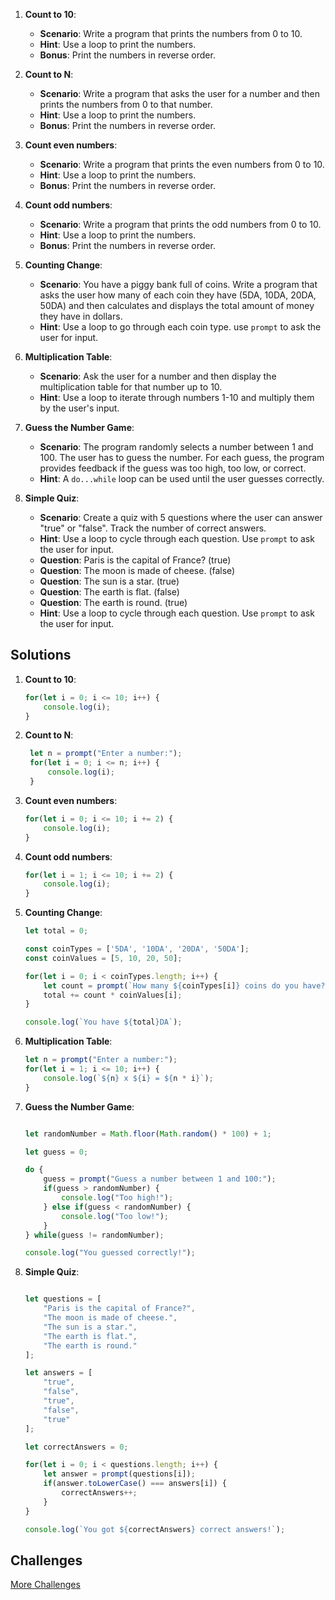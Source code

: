 
1. **Count to 10**:
   - **Scenario**: Write a program that prints the numbers from 0 to 10.
   - **Hint**: Use a loop to print the numbers.
   - **Bonus**: Print the numbers in reverse order.

2. **Count to N**:
   - **Scenario**: Write a program that asks the user for a number and then prints the numbers from 0 to that number.
   - **Hint**: Use a loop to print the numbers.
   - **Bonus**: Print the numbers in reverse order.

3. **Count even numbers**:
   - **Scenario**: Write a program that prints the even numbers from 0 to 10.
   - **Hint**: Use a loop to print the numbers.
   - **Bonus**: Print the numbers in reverse order.

4. **Count odd numbers**:
   - **Scenario**: Write a program that prints the odd numbers from 0 to 10.
   - **Hint**: Use a loop to print the numbers.
   - **Bonus**: Print the numbers in reverse order.

5. **Counting Change**:
   - **Scenario**: You have a piggy bank full of coins. Write a program that asks the user how many of each coin they have (5DA, 10DA, 20DA, 50DA) and then calculates and displays the total amount of money they have in dollars.
   - **Hint**: Use a loop to go through each coin type. use `prompt` to ask the user for input.

6. **Multiplication Table**:
   - **Scenario**: Ask the user for a number and then display the multiplication table for that number up to 10.
   - **Hint**: Use a loop to iterate through numbers 1-10 and multiply them by the user's input.

7. **Guess the Number Game**:
   - **Scenario**: The program randomly selects a number between 1 and 100. The user has to guess the number. For each guess, the program provides feedback if the guess was too high, too low, or correct.
   - **Hint**: A `do...while` loop can be used until the user guesses correctly.

8. **Simple Quiz**:
   - **Scenario**: Create a quiz with 5 questions where the user can answer "true" or "false". Track the number of correct answers.
   - **Hint**: Use a loop to cycle through each question. Use `prompt` to ask the user for input.
   - **Question**: Paris is the capital of France? (true)
   - **Question**: The moon is made of cheese. (false)
   - **Question**: The sun is a star. (true)
   - **Question**: The earth is flat. (false)
   - **Question**: The earth is round. (true)
   - **Hint**: Use a loop to cycle through each question. Use `prompt` to ask the user for input.


## Solutions

1. **Count to 10**:

   ```javascript
   for(let i = 0; i <= 10; i++) {
       console.log(i);
   }
   ```

2. **Count to N**:

   ```javascript
    let n = prompt("Enter a number:");
    for(let i = 0; i <= n; i++) {
        console.log(i);
    }
    ```

3. **Count even numbers**:
    ```javascript
    for(let i = 0; i <= 10; i += 2) {
        console.log(i);
    }
    ```

4. **Count odd numbers**:
    ```javascript
    for(let i = 1; i <= 10; i += 2) {
        console.log(i);
    }
    ```

5. **Counting Change**:
    ```javascript
    let total = 0;

    const coinTypes = ['5DA', '10DA', '20DA', '50DA'];
    const coinValues = [5, 10, 20, 50];

    for(let i = 0; i < coinTypes.length; i++) {
        let count = prompt(`How many ${coinTypes[i]} coins do you have?`);
        total += count * coinValues[i];
    }

    console.log(`You have ${total}DA`);
    ```

6. **Multiplication Table**:
    ```javascript
    let n = prompt("Enter a number:");
    for(let i = 1; i <= 10; i++) {
        console.log(`${n} x ${i} = ${n * i}`);
    }
    ```

7. **Guess the Number Game**:
    ```javascript

    let randomNumber = Math.floor(Math.random() * 100) + 1;

    let guess = 0;

    do {
        guess = prompt("Guess a number between 1 and 100:");
        if(guess > randomNumber) {
            console.log("Too high!");
        } else if(guess < randomNumber) {
            console.log("Too low!");
        }
    } while(guess != randomNumber);

    console.log("You guessed correctly!");
    ```

8. **Simple Quiz**:
    ```javascript

    let questions = [
        "Paris is the capital of France?",
        "The moon is made of cheese.",
        "The sun is a star.",
        "The earth is flat.",
        "The earth is round."
    ];

    let answers = [
        "true",
        "false",
        "true",
        "false",
        "true"
    ];

    let correctAnswers = 0;

    for(let i = 0; i < questions.length; i++) {
        let answer = prompt(questions[i]);
        if(answer.toLowerCase() === answers[i]) {
            correctAnswers++;
        }
    }

    console.log(`You got ${correctAnswers} correct answers!`);
    ```

## Challenges
    
[More Challenges](https://edabit.com/challenges/javascript)
